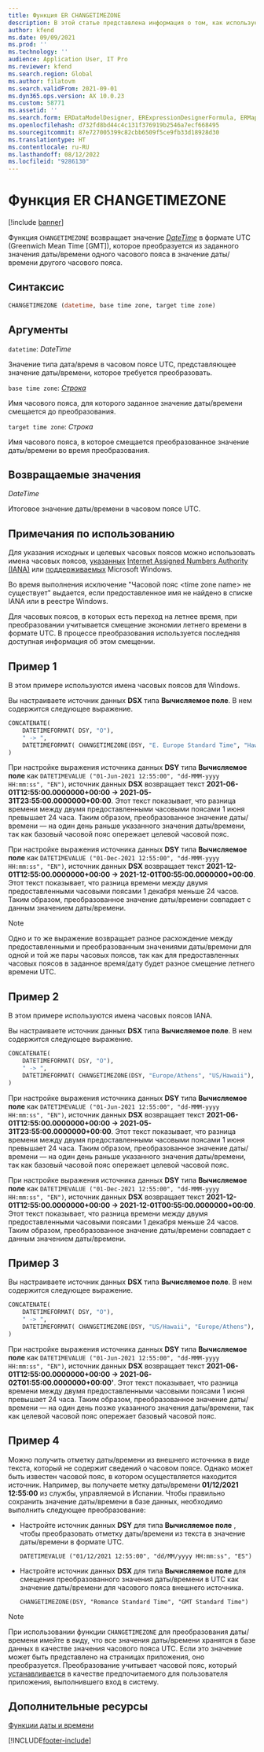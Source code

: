 ```yaml
---
title: Функция ER CHANGETIMEZONE
description: В этой статье представлена информация о том, как используется функция электронной отчетности (ER) CHANGETIMEZONE.
author: kfend
ms.date: 09/09/2021
ms.prod: ''
ms.technology: ''
audience: Application User, IT Pro
ms.reviewer: kfend
ms.search.region: Global
ms.author: filatovm
ms.search.validFrom: 2021-09-01
ms.dyn365.ops.version: AX 10.0.23
ms.custom: 58771
ms.assetid: ''
ms.search.form: ERDataModelDesigner, ERExpressionDesignerFormula, ERMappedFormatDesigner, ERModelMappingDesigner
ms.openlocfilehash: d732fd8bd44c4c131f376919b2546a7ecf668495
ms.sourcegitcommit: 87e727005399c82cbb6509f5ce9fb33d18928d30
ms.translationtype: HT
ms.contentlocale: ru-RU
ms.lasthandoff: 08/12/2022
ms.locfileid: "9286130"
---
```

# <a name="changetimezone-er-function"></a>Функция ER CHANGETIMEZONE

[!include [banner](../includes/banner.md)]

Функция `CHANGETIMEZONE` возвращает значение *[DateTime](er-formula-supported-data-types-primitive.md#datetime)* в формате UTC (Greenwich Mean Time \[GMT\]), которое преобразуется из заданного значения даты/времени одного часового пояса в значение даты/времени другого часового пояса.

## <a name="syntax"></a>Синтаксис

```vb
CHANGETIMEZONE (datetime, base time zone, target time zone)
```

## <a name="arguments"></a>Аргументы

`datetime`: *DateTime*

Значение типа дата/время в часовом поясе UTC, представляющее значение даты/времени, которое требуется преобразовать.

`base time zone`: *[Строка](er-formula-supported-data-types-primitive.md#string)*

Имя часового пояса, для которого заданное значение даты/времени смещается до преобразования.

`target time zone`: *Строка*

Имя часового пояса, в которое смещается преобразованное значение даты/времени во время преобразования.

## <a name="return-values"></a>Возвращаемые значения

*DateTime*

Итоговое значение даты/времени в часовом поясе UTC.

## <a name="usage-notes"></a>Примечания по использованию

Для указания исходных и целевых часовых поясов можно использовать имена часовых поясов, [указанных](https://data.iana.org/time-zones/releases/) [Internet Assigned Numbers Authority (IANA)](https://www.iana.org/) или [поддерживаемых](/windows-hardware/manufacture/desktop/default-time-zones) Microsoft Windows.

Во время выполнения исключение "Часовой пояс \<time zone name\> не существует" выдается, если предоставленное имя не найдено в списке IANA или в реестре Windows.

Для часовых поясов, в которых есть переход на летнее время, при преобразовании учитывается смещение экономии летнего времени в формате UTC. В процессе преобразования используется последняя доступная информация об этом смещении.

## <a name="example-1"></a>Пример 1

В этом примере используются имена часовых поясов для Windows.

Вы настраиваете источник данных **DSX** типа **Вычисляемое поле**. В нем содержится следующее выражение.

```vb
CONCATENATE(
    DATETIMEFORMAT( DSY, "O"), 
    " -> ", 
    DATETIMEFORMAT( CHANGETIMEZONE(DSY, "E. Europe Standard Time", "Hawaiian Standard Time"), "O")
)
```

При настройке выражения источника данных **DSY** типа **Вычисляемое поле** как `DATETIMEVALUE ("01-Jun-2021 12:55:00", "dd-MMM-yyyy HH:mm:ss", "EN")`, источник данных **DSX** возвращает текст **2021-06-01T12:55:00.0000000+00:00 -> 2021-05-31T23:55:00.0000000+00:00**. Этот текст показывает, что разница времени между двумя предоставленными часовыми поясами 1 июня превышает 24 часа. Таким образом, преобразованное значение даты/времени — на один день раньше указанного значения даты/времени, так как базовый часовой пояс опережает целевой часовой пояс.

При настройке выражения источника данных **DSY** типа **Вычисляемое поле** как `DATETIMEVALUE ("01-Dec-2021 12:55:00", "dd-MMM-yyyy HH:mm:ss", "EN")`, источник данных **DSX** возвращает текст **2021-12-01T12:55:00.0000000+00:00 -> 2021-12-01T00:55:00.0000000+00:00**. Этот текст показывает, что разница времени между двумя предоставленными часовыми поясами 1 декабря меньше 24 часов. Таким образом, преобразованное значение даты/времени совпадает с данным значением даты/времени.

> [!NOTE]
> Одно и то же выражение возвращает разное расхождение между предоставленными и преобразованным значениями даты/времени для одной и той же пары часовых поясов, так как для предоставленных часовых поясов в заданное время/дату будет разное смещение летнего времени UTC.

## <a name="example-2"></a>Пример 2

В этом примере используются имена часовых поясов IANA.

Вы настраиваете источник данных **DSX** типа **Вычисляемое поле**. В нем содержится следующее выражение.

```vb
CONCATENATE(
    DATETIMEFORMAT( DSY, "O"), 
    " -> ", 
    DATETIMEFORMAT( CHANGETIMEZONE(DSY, "Europe/Athens", "US/Hawaii"), "O")
)
```

При настройке выражения источника данных **DSY** типа **Вычисляемое поле** как `DATETIMEVALUE ("01-Jun-2021 12:55:00", "dd-MMM-yyyy HH:mm:ss", "EN")`, источник данных **DSX** возвращает текст **2021-06-01T12:55:00.0000000+00:00 -> 2021-05-31T23:55:00.0000000+00:00**. Этот текст показывает, что разница времени между двумя предоставленными часовыми поясами 1 июня превышает 24 часа. Таким образом, преобразованное значение даты/времени — на один день раньше указанного значения даты/времени, так как базовый часовой пояс опережает целевой часовой пояс.

При настройке выражения источника данных **DSY** типа **Вычисляемое поле** как `DATETIMEVALUE ("01-Dec-2021 12:55:00", "dd-MMM-yyyy HH:mm:ss", "EN")`, источник данных **DSX** возвращает текст **2021-12-01T12:55:00.0000000+00:00 -> 2021-12-01T00:55:00.0000000+00:00**. Этот текст показывает, что разница времени между двумя предоставленными часовыми поясами 1 декабря меньше 24 часов. Таким образом, преобразованное значение даты/времени совпадает с данным значением даты/времени.

## <a name="example-3"></a>Пример 3

Вы настраиваете источник данных **DSX** типа **Вычисляемое поле**. В нем содержится следующее выражение.

```vb
CONCATENATE(
    DATETIMEFORMAT( DSY, "O"), 
    " -> ", 
    DATETIMEFORMAT( CHANGETIMEZONE(DSY, "US/Hawaii", "Europe/Athens"), "O")
)
```

При настройке выражения источника данных **DSY** типа **Вычисляемое поле** как `DATETIMEVALUE ("01-Jun-2021 12:55:00", "dd-MMM-yyyy HH:mm:ss", "EN")`, источник данных **DSX** возвращает текст **2021-06-01T12:55:00.0000000+00:00 -> 2021-06-02T01:55:00.0000000+00:00'**. Этот текст показывает, что разница времени между двумя предоставленными часовыми поясами 1 июня превышает 24 часа. Таким образом, преобразованное значение даты/времени — на один день позже указанного значения даты/времени, так как целевой часовой пояс опережает базовый часовой пояс.

## <a name="example-4"></a>Пример 4

Можно получить отметку даты/времени из внешнего источника в виде текста, который не содержит сведений о часовом поясе. Однако может быть известен часовой пояс, в котором осуществляется находится источник. Например, вы получаете метку даты/времени **01/12/2021 12:55:00** из службы, управляемой в Испании. Чтобы правильно сохранить значение даты/времени в базе данных, необходимо выполнить следующее преобразование:

- Настройте источник данных **DSY** для типа **Вычисляемое поле** , чтобы преобразовать отметку даты/времени из текста в значение даты/времени в формате UTC.

    `DATETIMEVALUE ("01/12/2021 12:55:00", "dd/MM/yyyy HH:mm:ss", "ES")`

- Настройте источник данных **DSX** для типа **Вычисляемое поле** для смещения преобразованного значения даты/времени в UTC как значение даты/времени для часового пояса внешнего источника.

    `CHANGETIMEZONE(DSY, "Romance Standard Time", "GMT Standard Time")`

> [!NOTE]
> При использовании функции `CHANGETIMEZONE` для преобразования даты/времени имейте в виду, что все значения даты/времени хранятся в базе данных в качестве значения часового пояса UTC. Если это значение может быть представлено на страницах приложения, оно преобразуется. Преобразование учитывает часовой пояс, который [устанавливается](../../fin-ops/organization-administration/tasks/set-users-preferred-time-zone.md) в качестве предпочитаемого для пользователя приложения, выполнившего вход в систему.

## <a name="additional-resources"></a>Дополнительные ресурсы

[Функции даты и времени](er-functions-category-datetime.md)

[!INCLUDE[footer-include](../../../includes/footer-banner.md)]
